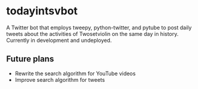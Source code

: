 # todayintsvbot
A Twitter bot that employs tweepy, python-twitter, and pytube to post daily tweets about the activities of Twosetviolin on the same day in history. Currently in development and undeployed. 
## Future plans 
* Rewrite the search algorithm for YouTube videos
* Improve search algorithm for tweets
